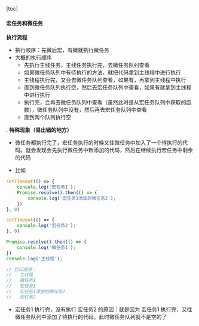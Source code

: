 <script src='/笔记/see/index.js'></script>
[toc]

#### 宏任务和微任务

**执行流程**
- 执行顺序：先微后宏，有微就执行微任务
- 大概的执行顺序
  - 先执行主线任务，主线任务执行完，去微任务队列查看
  - 如果微任务队列中有待执行的方法，就把代码拿到主线程中进行执行
  - 主线程执行完，又会去微任务队列查看，如果有，再拿到主线程中执行
  - 直到微任务队列执行空，然后去宏任务队列中查看，如果有就拿到主线程中进行执行
  - 执行完，会再去微任务队列中查看（虽然此时是从宏任务队列中获取的函数），微任务队列中没有，然后再去宏任务队列中查看
  - 直到两个队列执行空


.
**特殊现象（易出错的地方）**
- 微任务都执行完了，宏任务执行的时候又往微任务中加入了一个待执行的代码。就会发现会先执行微任务中新添加的代码，然后在继续执行宏任务中剩余的代码

- 比如
```js
setTimeout(() => {
    console.log('宏任务1');
    Promise.resolve().then(() => {
        console.log('宏任务1添加的微任务2');
    })
}, 0)

setTimeout(() => {
    console.log('宏任务2');
}, 0)

Promise.resolve().then(() => {
    console.log('微任务1');
})
console.log('主线程');

// 打印顺序：
//   主线程
//   微任务1
//   宏任务1
//   宏任务1添加的微任务2
//   宏任务2
```

- 宏任务1 执行完，没有执行 宏任务2 的原因：就是因为 宏任务1 执行完，又往微任务队列中添加了待执行的代码。此时微任务队列就不是空的了